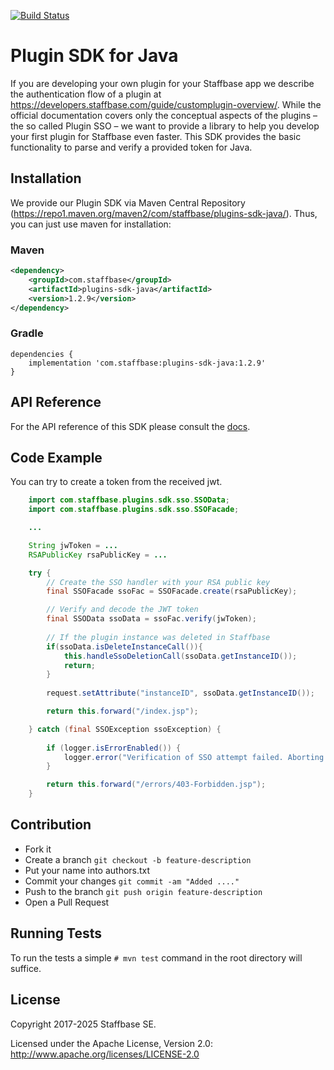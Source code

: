 [![Build Status](https://github.com/Staffbase/plugins-sdk-java/workflows/Continuous%20Integration/badge.svg)](https://github.com/Staffbase/plugins-sdk-java/actions)

# Plugin SDK for Java

If you are developing your own plugin for your Staffbase app we describe the authentication flow of a plugin at https://developers.staffbase.com/guide/customplugin-overview/. While the official documentation covers only the conceptual aspects of the plugins – the so called Plugin SSO – we want to provide a library to help you develop your first plugin for Staffbase even faster. This SDK provides the basic functionality to parse and verify a provided token for Java.

## Installation

We provide our Plugin SDK via Maven Central Repository (https://repo1.maven.org/maven2/com/staffbase/plugins-sdk-java/). Thus, you can just use maven for installation:

### Maven

```xml
<dependency>
    <groupId>com.staffbase</groupId>
    <artifactId>plugins-sdk-java</artifactId>
    <version>1.2.9</version>
</dependency>
```

### Gradle

```
dependencies {
    implementation 'com.staffbase:plugins-sdk-java:1.2.9'
}
```

## API Reference

For the API reference of this SDK please consult the [docs](https://staffbase.github.io/plugins-sdk-java).

## Code Example

You can try to create a token from the received jwt.

```java
	import com.staffbase.plugins.sdk.sso.SSOData;
	import com.staffbase.plugins.sdk.sso.SSOFacade;

	...

	String jwToken = ...
	RSAPublicKey rsaPublicKey = ...

 	try {
		// Create the SSO handler with your RSA public key
		final SSOFacade ssoFac = SSOFacade.create(rsaPublicKey);

		// Verify and decode the JWT token
		final SSOData ssoData = ssoFac.verify(jwToken);
		
		// If the plugin instance was deleted in Staffbase
		if(ssoData.isDeleteInstanceCall()){
		    this.handleSsoDeletionCall(ssoData.getInstanceID());
		    return;
		}
		
		request.setAttribute("instanceID", ssoData.getInstanceID());

		return this.forward("/index.jsp");

	} catch (final SSOException ssoException) {
		
		if (logger.isErrorEnabled()) {
			logger.error("Verification of SSO attempt failed. Aborting.", ssoException);
		}

		return this.forward("/errors/403-Forbidden.jsp");
	}
```
## Contribution

- Fork it
- Create a branch `git checkout -b feature-description`
- Put your name into authors.txt
- Commit your changes `git commit -am "Added ...."`
- Push to the branch `git push origin feature-description`
- Open a Pull Request

## Running Tests

To run the tests a simple `# mvn test` command in the root directory will suffice.

## License

Copyright 2017-2025 Staffbase SE.

Licensed under the Apache License, Version 2.0: http://www.apache.org/licenses/LICENSE-2.0
